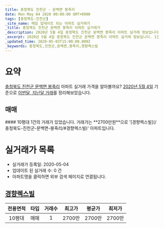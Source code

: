 ```yaml
---
title: 충청북도 진천군 - 문백면 봉죽리
date: Mon May 04 2020 00:00:00 GMT+0900
tags: [충청북도-진천군]
_site_name: 매일 업데이트 되는 아파트 실거래가
_title: 충청북도 진천군 문백면 봉죽리 아파트 실거래가
_description: 2020년 5월 4일 충청북도 진천군 문백면 봉죽리 아파트 실거래 정보입니다. 1건 아파트 정보가 있습니다.
_excerpt: 2020년 5월 4일 충청북도 진천군 문백면 봉죽리 아파트 실거래 정보입니다. 1건 아파트 정보가 있습니다.
_updated_time: 2020-05-03T15:00:00.000Z
_keywords: 충청북도,진천군,문백면,봉죽리,경향렉스빌
---
```





# 요약
<ins>충청북도 진천군 문백면 봉죽리</ins> 아파트 실거래 가격을 알아볼까요? <ins>2020년 5월 4일</ins> 기준으로 <ins>이번달, 지난달 거래</ins>를 정리해보았습니다.

## 매매
<div class="container">
<div class="twelve columns" markdown="1">
#### 10평대
1건의 거래가 있었습니다. 거래가는 **2700만원**으로 '[경향렉스빌](/충청북도-진천군-문백면-봉죽리/#경향렉스빌)' 아파트입니다.
</div>
</div>



# 실거래가 목록
- 실거래가 등록일: 2020-05-04
- 업데이트 된 실거래 수: 0 건
- 아파트명을 클릭하면 외부 검색 페이지로 연결됩니다.

## [경향렉스빌](#경향렉스빌)

|전용면적|타입|거래수|최고가|평균가|최저가|
|:---:|:---:|:---:|:---:|:---:|:---:|
|10평대|<span class="deal-type-1">매매</span>|1|2700만|2700만|2700만|

<br/>



